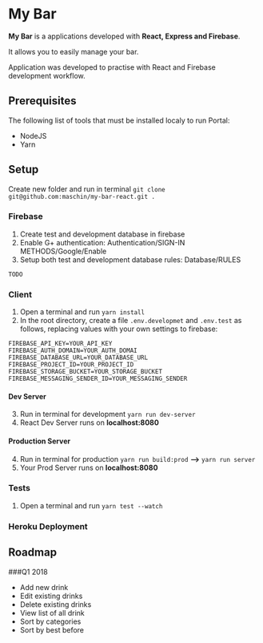 # My Bar
**My Bar** is a applications developed with **React, Express and Firebase**. 

It allows you to easily manage your bar.

Application was developed to practise with React and Firebase development workflow.

## Prerequisites
The following list of tools that must be installed localy to run Portal:

* NodeJS
* Yarn

## Setup

Create new folder and run in terminal `git clone git@github.com:maschin/my-bar-react.git .`

### Firebase 
1. Create test and development database in firebase
2. Enable G+ authentication: Authentication/SIGN-IN METHODS/Google/Enable
3. Setup both test and development database rules: Database/RULES

```
TODO
```

### Client
1. Open a terminal and run `yarn install`
2. In the root directory, create a file `.env.developmet` and `.env.test` as follows, replacing values with your own settings to firebase:

```
FIREBASE_API_KEY=YOUR_API_KEY
FIREBASE_AUTH_DOMAIN=YOUR_AUTH_DOMAI
FIREBASE_DATABASE_URL=YOUR_DATABASE_URL
FIREBASE_PROJECT_ID=YOUR_PROJECT_ID
FIREBASE_STORAGE_BUCKET=YOUR_STORAGE_BUCKET
FIREBASE_MESSAGING_SENDER_ID=YOUR_MESSAGING_SENDER 
```
#### Dev Server
3. Run in terminal for development `yarn run dev-server`
4. React Dev Server runs on **localhost:8080**
#### Production Server  
4. Run in terminal for production `yarn run build:prod` **-->** `yarn run server`
4. Your Prod Server runs on **localhost:8080**

### Tests
1. Open a terminal and run `yarn test --watch`

### Heroku Deployment

## Roadmap
###Q1 2018
* Add new drink
* Edit existing drinks
* Delete existing drinks
* View list of all drink
* Sort by categories
* Sort by best before 